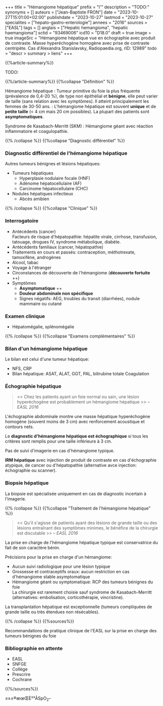 +++
title = "Hémangiome hépatique"
prefix = "l'"
description = "TODO:"
synonyms = []
auteurs = ["Jean-Baptiste FRON"]
date = "2023-10-27T15:01:00+02:00"
publishdate = "2023-10-27"
lastmod = "2023-10-27"
specialites = ["hepato-gastro-enterologie"]
annees = "2016"
sources = ["EASL"]
tags = []
anglais = ["Hepatic hemangioma", "hepatic haemangioma"]
sctid = "93469006"
icd10 = "D18.0"
draft = true
image = true
imageSrc = "Hémangiome hépatique vue en échographie avec produit de contraste. Masse hyperéchogène homogène avec prise de contraste centripète. Cas d'Alexandra Stanislavsky, Radiopaedia.org, rID: 12989"
todo = "descr > summary > liens"
+++

{{%article-summary%}}

TODO:

{{%/article-summary%}}
{{%collapse "Définition" %}}

Hémangiome hépatique
: Tumeur primitive du foie la plus fréquente (prévalence de 0,4-20 %), de type non épithélial et **bénigne**, elle peut varier de taille (sans relation avec les symptômes). Il atteint principalement les femmes de 30-50 ans.
: L'hémangiome hépatique est souvent **unique** et de **petite taille** (< 4 cm mais 20 cm possibles). La plupart des patients sont **asymptomatiques**.

Syndrome de Kasabach-Merritt (SKM)
: Hémangiome géant avec réaction inflammatoire et coagulopathie.

{{% /collapse %}}
{{%collapse "Diagnostic différentiel" %}}

### Diagnostic différentiel de l'hémangiome hépatique

Autres tumeurs bénignes et lésions hépatiques:

- Tumeurs hépatiques
  - Hyperplasie nodulaire focale (HNF)
  - Adénome hépatocellulaire (AF)
  - Carcinome hépatocellulaire (CHC)
- Nodules hépatiques infectieux
  - Abcès amibien

{{% /collapse %}}
{{%collapse "Clinique" %}}

### Interrogatoire

- Antécédents (cancer)  
  Facteurs de risque d'hépatopathie: hépatite virale, cirrhose, transfusion, tatouage, drogues IV, syndrome métabolique, diabète.
- Antécédents familiaux (cancer, hépatopathie)
- Traitements en cours et passés: contraception, méthotrexate, tamoxifène, androgènes
- Alcool, tabac
- Voyage à l'étranger
- Circonstances de découverte de l'hémangiome (**découverte fortuite** ++)
- Symptômes
  - **Asymptomatique** ++
  - **Douleur abdominale non spécifique**
  - Signes négatifs: AEG, troubles du transit (diarrhées), nodule mammaire ou cutané

### Examen clinique

- Hépatomégalie, splénomégalie

{{% /collapse %}}
{{%collapse "Examens complémentaires" %}}

### Bilan d'un hémangiome hépatique

Le bilan est celui d'une tumeur hépatique:

- NFS, CRP
- Bilan hépatique: ASAT, ALAT, GGT, PAL, bilirubine totale
Coagulation

### Échographie hépatique

> << Chez les patients ayant un foie normal ou sain, une lésion hyperéchogène est probablement un hémangiome hépatique >> – *EASL 2016*

L'échographie abdominale montre une masse hépatique hyperéchogène homogène (souvent moins de 3 cm) avec renforcement acoustique et contours nets.

Le **diagnostic d'hémangiome hépatique est échographique** si tous les critères sont remplis pour une taille inférieure à 3 cm.

Pas de suivi d'imagerie en cas d'hémangiome typique.

**IRM hépatique** avec injection de produit de contraste en cas d'échographie atypique, de cancer ou d'hépatopathie (alternative avce injection: échographie ou scanner).

### Biopsie hépatique

La biopsie est spécialisée uniquement en cas de diagnostic incertain à l'imagerie.

{{% /collapse %}}
{{%collapse "Traitement de l'hémangiome hépatique" %}}

> << Qu'il s'agisse de patients ayant des lésions de grande taille ou des lésions entraînant des symptômes minimes, le bénéfice de la chirurgie est discutable >> – *EASL 2016*

La prise en charge de l'hémangiome hépatique typique est conservatrice du fait de son caractère bénin.

Précisions pour la prise en charge d'un hémangiome:

- Aucun suivi radiologique pour une lésion typique
- Grossesse et contraceptifs oraux: aucun restriction en cas d'hémangiome stable asymptomatique
- Hémangiome géant ou symptomatique: RCP des tumeurs bénignes du foie  
  La chirurgie est rarement choisie sauf syndrome de Kasabach-Merritt (alternatives: embolisation, corticothérapie, vincristine).

La transplantation hépatique est exceptionnelle (tumeurs compliquées de grande taille ou très étendues non résécables).

{{% /collapse %}}
{{%sources%}}

Recommandations de pratique clinique de l'EASL sur la prise en charge des tumeurs bénignes du foie

### Bibliographie en attente

- EASL
- SNFGE
- Collège
- Prescrire
- Cochrane

{{%/sources%}}

≤≥±®æœŒÈ²³ÂSpO<sub>2</sub>–
